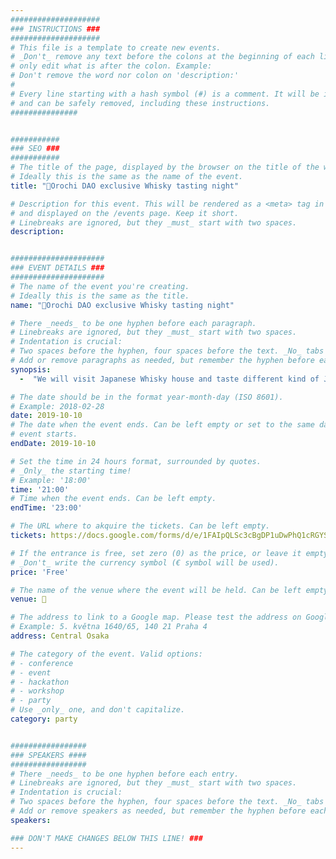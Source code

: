 ```yaml
---
####################
### INSTRUCTIONS ###
####################
# This file is a template to create new events.
# _Don't_ remove any text before the colons at the beginning of each line,
# only edit what is after the colon. Example:
# Don't remove the word nor colon on 'description:'
#
# Every line starting with a hash symbol (#) is a comment. It will be ignored
# and can be safely removed, including these instructions.
###############


###########
### SEO ###
###########
# The title of the page, displayed by the browser on the title of the window.
# Ideally this is the same as the name of the event.
title: "🥃Orochi DAO exclusive Whisky tasting night"

# Description for this event. This will be rendered as a <meta> tag in the HTML,
# and displayed on the /events page. Keep it short.
# Linebreaks are ignored, but they _must_ start with two spaces.
description: 


#####################
### EVENT DETAILS ###
#####################
# The name of the event you're creating.
# Ideally this is the same as the title.
name: "🥃Orochi DAO exclusive Whisky tasting night"

# There _needs_ to be one hyphen before each paragraph.
# Linebreaks are ignored, but they _must_ start with two spaces.
# Indentation is crucial:
# Two spaces before the hyphen, four spaces before the text. _No_ tabs allowed.
# Add or remove paragraphs as needed, but remember the hyphen before each entry.
synopsis:
  -  "We will visit Japanese Whisky house and taste different kind of Japanese whiskies" 

# The date should be in the format year-month-day (ISO 8601).
# Example: 2018-02-28
date: 2019-10-10
# The date when the event ends. Can be left empty or set to the same day the
# event starts.
endDate: 2019-10-10

# Set the time in 24 hours format, surrounded by quotes.
# _Only_ the starting time!
# Example: '18:00'
time: '21:00'
# Time when the event ends. Can be left empty.
endTime: '23:00'

# The URL where to akquire the tickets. Can be left empty.
tickets: https://docs.google.com/forms/d/e/1FAIpQLSc3cBgDP1uDwPhQ1cRGYSOA2pLyGpiCXAdFQbyI3m1XGpaZtQ/viewform

# If the entrance is free, set zero (0) as the price, or leave it empty.
# _Don't_ write the currency symbol (€ symbol will be used).
price: 'Free'

# The name of the venue where the event will be held. Can be left empty.
venue: 🤫

# The address to link to a Google map. Please test the address on Google Maps.
# Example: 5. května 1640/65, 140 21 Praha 4
address: Central Osaka

# The category of the event. Valid options:
# - conference
# - event
# - hackathon
# - workshop
# - party
# Use _only_ one, and don't capitalize.
category: party


#################
### SPEAKERS ####
#################
# There _needs_ to be one hyphen before each entry.
# Linebreaks are ignored, but they _must_ start with two spaces.
# Indentation is crucial:
# Two spaces before the hyphen, four spaces before the text. _No_ tabs allowed.
# Add or remove speakers as needed, but remember the hyphen before each entry.
speakers:

### DON'T MAKE CHANGES BELOW THIS LINE! ###
---
```

<!-- ### DON'T MAKE CHANGES BELOW THIS LINE! ### -->

<Event-Content/>
